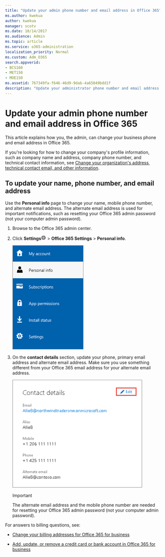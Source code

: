 ```yaml
---
title: "Update your admin phone number and email address in Office 365"
ms.author: kwekua
author: kwekua
manager: scotv
ms.date: 10/14/2017
ms.audience: Admin
ms.topic: article
ms.service: o365-administration
localization_priority: Normal
ms.custom: Adm_O365
search.appverid:
- BCS160
- MET150
- MOE150
ms.assetid: 767349fa-f646-46d9-9dab-4a65049bdd1f
description: "Update your administrator phone number and email address in the Office 365 admin center. You'll need this information if you want to reset your own admin password."
---
```


# Update your admin phone number and email address in Office 365

This article explains how you, the admin, can change your business phone and email address in Office 365. 
  
If you're looking for how to change your company's profile information, such as company name and address, company phone number, and technical contact information, see [Change your organization's address, technical contact email, and other information](change-address-contact-and-more.md). 
  
## To update your name, phone number, and email address
<a name="__top"> </a>

Use the **Personal info** page to change your name, mobile phone number, and alternate email address. The alternate email address is used for important notifications, such as resetting your Office 365 admin password (not your computer admin password). 
  
1. Browse to the Office 365 admin center.
    
2. Click **Settings**![Settings: update your profile, install software and connect it to the cloud](../media/4b83e9cb-c7e4-46c8-b3d1-cfee017123ae.png) \> **Office 365 Settings** \> **Personal info**.
    
    ![Update your admin personal info](../media/de422327-dd57-47c5-a3a0-3ddbae805bb8.png)
  
3. On the **contact details** section, update your phone, primary email address and alternate email address. Make sure you use something different from your Office 365 email address for your alternate email address. 
    
    ![Use the contact details to update admin info](../media/f3e52395-e259-426b-9f50-679bceeb987e.png)
  
    > [!IMPORTANT]
    > The alternate email address and the mobile phone number are needed for resetting your Office 365 admin password (not your computer admin password). 
  
For answers to billing questions, see:
  
- [Change your billing addresses for Office 365 for business](../subscriptions-and-billing/change-your-billing-addresses.md)
    
- [Add, update, or remove a credit card or bank account in Office 365 for business](../subscriptions-and-billing/add-update-or-remove-credit-card-or-bank-account.md)
    

